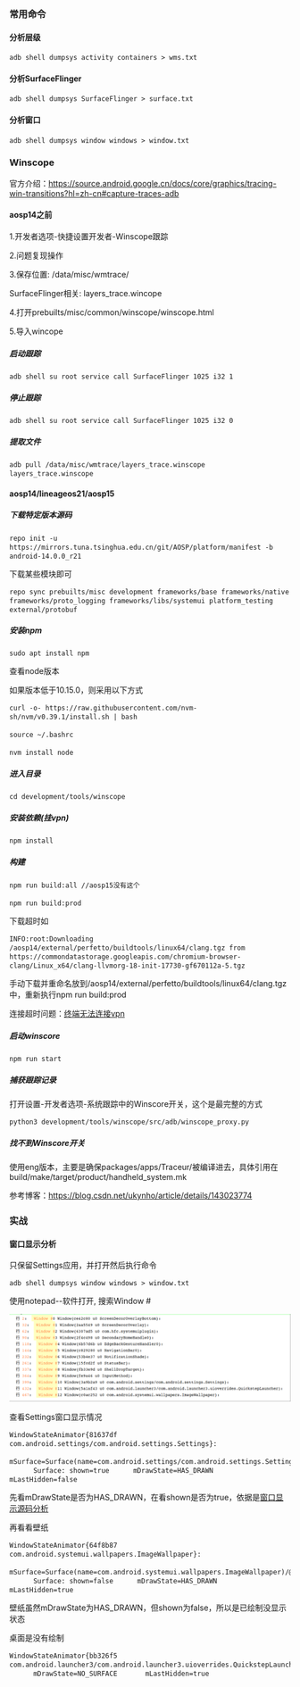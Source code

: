 ### 常用命令
#### 分析层级
```shell
adb shell dumpsys activity containers > wms.txt
```
#### 分析SurfaceFlinger
```shell
adb shell dumpsys SurfaceFlinger > surface.txt
```
#### 分析窗口
```shell
adb shell dumpsys window windows > window.txt
```
### Winscope
官方介绍：https://source.android.google.cn/docs/core/graphics/tracing-win-transitions?hl=zh-cn#capture-traces-adb
#### aosp14之前
1.开发者选项-快捷设置开发者-Winscope跟踪

2.问题复现操作

3.保存位置: /data/misc/wmtrace/

SurfaceFlinger相关: layers_trace.wincope

4.打开prebuilts/misc/common/winscope/winscope.html

5.导入wincope

##### 启动跟踪
```shell
adb shell su root service call SurfaceFlinger 1025 i32 1
```
##### 停止跟踪
```shell
adb shell su root service call SurfaceFlinger 1025 i32 0
```
##### 提取文件
```shell
adb pull /data/misc/wmtrace/layers_trace.winscope layers_trace.winscope
```
#### aosp14/lineageos21/aosp15
##### 下载特定版本源码
```shell
repo init -u https://mirrors.tuna.tsinghua.edu.cn/git/AOSP/platform/manifest -b android-14.0.0_r21
```
下载某些模块即可
```shell
repo sync prebuilts/misc development frameworks/base frameworks/native frameworks/proto_logging frameworks/libs/systemui platform_testing external/protobuf
```
##### 安装npm
```shell
sudo apt install npm
```
查看node版本

如果版本低于10.15.0，则采用以下方式
```shell
curl -o- https://raw.githubusercontent.com/nvm-sh/nvm/v0.39.1/install.sh | bash

source ~/.bashrc

nvm install node
```
##### 进入目录
```shell
cd development/tools/winscope
```
##### 安装依赖(挂vpn)
```shell
npm install
```
##### 构建
```shell
npm run build:all //aosp15没有这个

npm run build:prod
```

下载超时如
```shell
INFO:root:Downloading /aosp14/external/perfetto/buildtools/linux64/clang.tgz from https://commondatastorage.googleapis.com/chromium-browser-clang/Linux_x64/clang-llvmorg-18-init-17730-gf670112a-5.tgz
```
手动下载并重命名放到/aosp14/external/perfetto/buildtools/linux64/clang.tgz中，重新执行npm run build:prod

连接超时问题：[终端无法连接vpn](../../../linux/linux_software.md#linux_terminal)

##### 启动winscore
```shell
npm run start
```
##### 捕获跟踪记录
打开设置-开发者选项-系统跟踪中的Winscore开关，这个是最完整的方式
```shell
python3 development/tools/winscope/src/adb/winscope_proxy.py
```

##### 找不到Winscore开关
使用eng版本，主要是确保packages/apps/Traceur/被编译进去，具体引用在build/make/target/product/handheld_system.mk

参考博客：https://blog.csdn.net/ukynho/article/details/143023774

### 实战
#### 窗口显示分析
只保留Settings应用，并打开然后执行命令
```shell
adb shell dumpsys window windows > window.txt
```
使用notepad--软件打开, 搜索Window #

![dump_windows](./img/dump_windows.png)

查看Settings窗口显示情况
```
WindowStateAnimator{81637df com.android.settings/com.android.settings.Settings}:
      mSurface=Surface(name=com.android.settings/com.android.settings.Settings)/@0xbf5ec2c
      Surface: shown=true      mDrawState=HAS_DRAWN       mLastHidden=false
```
先看mDrawState是否为HAS_DRAWN，在看shown是否为true，依据是[窗口显示源码分析](fws_window_add.md#window_layout)

再看看壁纸
```
WindowStateAnimator{64f8b87 com.android.systemui.wallpapers.ImageWallpaper}:
      mSurface=Surface(name=com.android.systemui.wallpapers.ImageWallpaper)/@0xdcbbab4
      Surface: shown=false      mDrawState=HAS_DRAWN       mLastHidden=true
```
壁纸虽然mDrawState为HAS_DRAWN，但shown为false，所以是已绘制没显示状态

桌面是没有绘制
```
WindowStateAnimator{bb326f5 com.android.launcher3/com.android.launcher3.uioverrides.QuickstepLauncher}:
      mDrawState=NO_SURFACE       mLastHidden=true
```